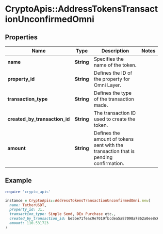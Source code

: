 # CryptoApis::AddressTokensTransactionUnconfirmedOmni

## Properties

| Name | Type | Description | Notes |
| ---- | ---- | ----------- | ----- |
| **name** | **String** | Specifies the name of the token. |  |
| **property_id** | **String** | Defines the ID of the property for Omni Layer. |  |
| **transaction_type** | **String** | Defines the type of the transaction made. |  |
| **created_by_transaction_id** | **String** | The transaction ID used to create the token. |  |
| **amount** | **String** | Defines the amount of tokens sent with the transaction that is pending confirmation. |  |

## Example

```ruby
require 'crypto_apis'

instance = CryptoApis::AddressTokensTransactionUnconfirmedOmni.new(
  name: TetherUSDT,
  property_id: 31,
  transaction_type: Simple Send, DEx Purchase etc.,
  created_by_transaction_id: be5be71feac9e7019fbcdea5a87098a7862a0ee8c60bd5809b4d3b0cda940ddc,
  amount: 110.531723
)
```

